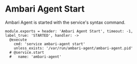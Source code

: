 
# Ambari Agent Start

Ambari Agent is started with the service's syntax command.

    module.exports = header: 'Ambari Agent Start', timeout: -1, label_true: 'STARTED', handler: ->
      @execute
        cmd: 'service ambari-agent start'
        unless_exists: '/var/run/ambari-agent/ambari-agent.pid'
      # @service.start
      #   name: 'ambari-agent'
